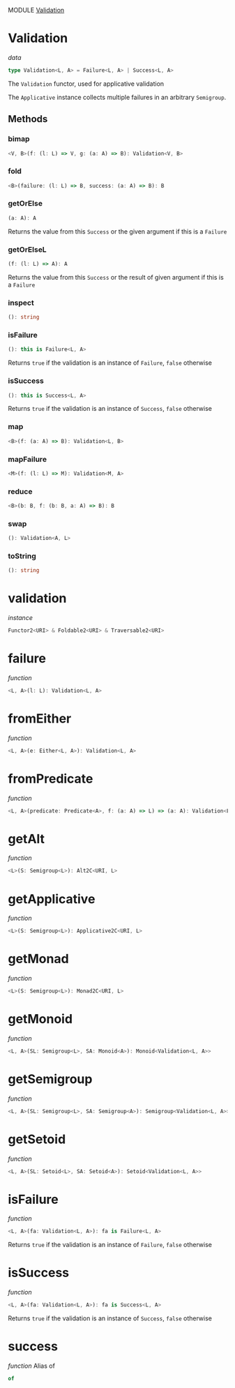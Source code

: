 MODULE [Validation](https://github.com/gcanti/fp-ts/blob/master/src/Validation.ts)

# Validation

_data_

```ts
type Validation<L, A> = Failure<L, A> | Success<L, A>
```

The `Validation` functor, used for applicative validation

The `Applicative` instance collects multiple failures in an arbitrary `Semigroup`.

## Methods

### bimap

```ts
<V, B>(f: (l: L) => V, g: (a: A) => B): Validation<V, B>
```

### fold

```ts
<B>(failure: (l: L) => B, success: (a: A) => B): B
```

### getOrElse

```ts
(a: A): A
```

Returns the value from this `Success` or the given argument if this is a `Failure`

### getOrElseL

```ts
(f: (l: L) => A): A
```

Returns the value from this `Success` or the result of given argument if this is a `Failure`

### inspect

```ts
(): string
```

### isFailure

```ts
(): this is Failure<L, A>
```

Returns `true` if the validation is an instance of `Failure`, `false` otherwise

### isSuccess

```ts
(): this is Success<L, A>
```

Returns `true` if the validation is an instance of `Success`, `false` otherwise

### map

```ts
<B>(f: (a: A) => B): Validation<L, B>
```

### mapFailure

```ts
<M>(f: (l: L) => M): Validation<M, A>
```

### reduce

```ts
<B>(b: B, f: (b: B, a: A) => B): B
```

### swap

```ts
(): Validation<A, L>
```

### toString

```ts
(): string
```

# validation

_instance_

```ts
Functor2<URI> & Foldable2<URI> & Traversable2<URI>
```

# failure

_function_

```ts
<L, A>(l: L): Validation<L, A>
```

# fromEither

_function_

```ts
<L, A>(e: Either<L, A>): Validation<L, A>
```

# fromPredicate

_function_

```ts
<L, A>(predicate: Predicate<A>, f: (a: A) => L) => (a: A): Validation<L, A>
```

# getAlt

_function_

```ts
<L>(S: Semigroup<L>): Alt2C<URI, L>
```

# getApplicative

_function_

```ts
<L>(S: Semigroup<L>): Applicative2C<URI, L>
```

# getMonad

_function_

```ts
<L>(S: Semigroup<L>): Monad2C<URI, L>
```

# getMonoid

_function_

```ts
<L, A>(SL: Semigroup<L>, SA: Monoid<A>): Monoid<Validation<L, A>>
```

# getSemigroup

_function_

```ts
<L, A>(SL: Semigroup<L>, SA: Semigroup<A>): Semigroup<Validation<L, A>>
```

# getSetoid

_function_

```ts
<L, A>(SL: Setoid<L>, SA: Setoid<A>): Setoid<Validation<L, A>>
```

# isFailure

_function_

```ts
<L, A>(fa: Validation<L, A>): fa is Failure<L, A>
```

Returns `true` if the validation is an instance of `Failure`, `false` otherwise

# isSuccess

_function_

```ts
<L, A>(fa: Validation<L, A>): fa is Success<L, A>
```

Returns `true` if the validation is an instance of `Success`, `false` otherwise

# success

_function_ Alias of

```ts
of
```
